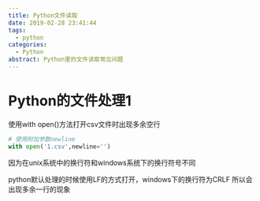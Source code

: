 ```yaml
---
title: Python文件读取
date: 2019-02-28 23:41:44
tags:
  - python
categories:
  - Python
abstract: Python里的文件读取常见问题
---
```


# Python的文件处理1

使用with open()方法打开csv文件时出现多余空行<!--more-->

```python
# 使用附加参数newline
with open('1.csv',newline='')
```

因为在unix系统中的换行符和windows系统下的换行符号不同

python默认处理的时候使用LF的方式打开，windows下的换行符为CRLF
所以会出现多余一行的现象

